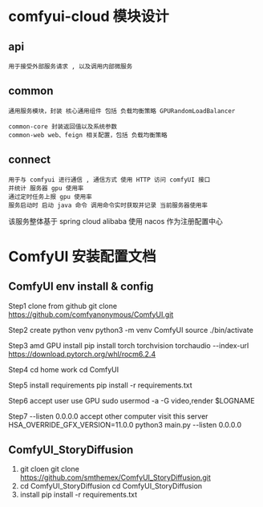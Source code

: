 # comfyui-cloud 模块设计

## api
    用于接受外部服务请求 , 以及调用内部微服务

## common
    通用服务模块，封装 核心通用组件 包括 负载均衡策略 GPURandomLoadBalancer

    common-core 封装返回值以及系统参数
    common-web web、feign 相关配置，包括 负载均衡策略

## connect
    用于与 comfyui 进行通信 , 通信方式 使用 HTTP 访问 comfyUI 接口
    并统计 服务器 gpu 使用率
    通过定时任务上报 gpu 使用率
    服务启动时 启动 java 命令 调用命令实时获取并记录 当前服务器使用率

该服务整体基于 spring cloud alibaba 使用 nacos 作为注册配置中心 


# ComfyUI 安装配置文档

## ComfyUI env install & config

Step1 clone from github
git clone https://github.com/comfyanonymous/ComfyUI.git

Step2 create python venv
python3 -m venv ComfyUI
source ./bin/activate

Step3 amd GPU install
pip install torch torchvision torchaudio --index-url https://download.pytorch.org/whl/rocm6.2.4

Step4 cd home work
cd ComfyUI

Step5 install requirements
pip install -r requirements.txt

Step6 accept user use GPU
sudo usermod -a -G video,render $LOGNAME

Step7  --listen 0.0.0.0 accept other computer visit this server
HSA_OVERRIDE_GFX_VERSION=11.0.0 python3 main.py --listen 0.0.0.0



## ComfyUI_StoryDiffusion
1. git cloen
   git clone https://github.com/smthemex/ComfyUI_StoryDiffusion.git
2. cd ComfyUI_StoryDiffusion
   cd ComfyUI_StoryDiffusion
3. install
    pip install -r requirements.txt
